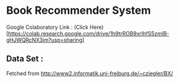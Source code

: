 # Book Recommender System

Google Colaboratory Link : (Click Here)[https://colab.research.google.com/drive/1h9trROB9xrIhfS5zmlB-gHJWQRcNX3im?usp=sharing]

## Data Set : 
Fetched from http://www2.informatik.uni-freiburg.de/~cziegler/BX/ <br/>

